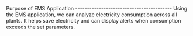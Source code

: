 Purpose of EMS Application _-----------------------------------------_
Using the EMS application, we can analyze electricity consumption across all plants. It helps save electricity and can display alerts when consumption exceeds the set parameters.